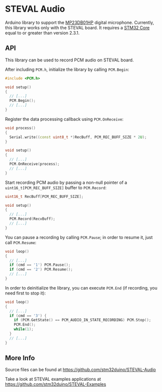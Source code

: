 # STEVAL Audio

Arduino library to support the [MP23DB01HP](https://www.st.com/en/mems-and-sensors/mp23db01hp.html) digital microphone.
Currently, this library works only with the STEVAL board.
It requires a [STM32 Core](https://github.com/stm32duino/Arduino_Core_STM32) equal to or greater than version 2.3.1.

## API

This library can be used to record PCM audio on STEVAL board.

After including `PCM.h`, initialize the library by calling `PCM.Begin`:

```cpp
#include <PCM.h>

void setup()
{
  // [...]
  PCM.Begin();
  // [...]
}
```

Register the data processing callback using `PCM.OnReceive`:

```cpp
void process()
{
  Serial.write((const uint8_t *)RecBuff, PCM_REC_BUFF_SIZE * 2U);
}

void setup()
{
  // [...]
  PCM.OnReceive(process);
  // [...]
}
```

Start recording PCM audio by passing a non-null pointer of a `uint16_t[PCM_REC_BUFF_SIZE]` buffer to `PCM.Record`:

```cpp
uint16_t RecBuff[PCM_REC_BUFF_SIZE];

void setup()
{
  // [...]
  PCM.Record(RecvBuff);
  // [...]
}
```

You can pause a recording by calling `PCM.Pause`; in order to resume it, just call `PCM.Resume`:

```cpp
void loop()
{
  // [...]
  if (cmd == '1') PCM.Pause();
  if (cmd == '2') PCM.Resume();
  // [...]
}
```

In order to deinitialize the library, you can execute `PCM.End` (if recording, you need first to stop it):

```cpp
void loop()
{
  // [...]
  if (cmd == '3') {
    if (PCM.GetState() == PCM_AUDIO_IN_STATE_RECORDING) PCM.Stop();
    PCM.End();
    while(1);
  }
  // [...]
}
```

## More Info

Source files can be found at
https://github.com/stm32duino/STEVAL-Audio

Take a look at STEVAL examples applications at
https://github.com/stm32duino/STEVAL-Examples
